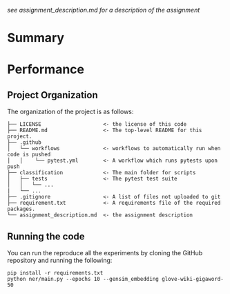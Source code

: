 
*see assignment_description.md for a description of the assignment*

# Summary

<!-- 
This should include a short description of which models you have tried and conclusions from comparing these models. This should be no longer than an abstract. This section can also include questions regarding the assignment.
-->

# Performance
<!-- 
This should include a table of performance metrics of different models. The performance metrics should at least include accuracy and F1-score.
 -->

## Project Organization
The organization of the project is as follows:

<!-- 
Correct this to reflect changes
-->

```
├── LICENSE                    <- the license of this code
├── README.md                  <- The top-level README for this project.
├── .github            
│   └── workflows              <- workflows to automatically run when code is pushed
│   │    └── pytest.yml        <- A workflow which runs pytests upon push
├── classification             <- The main folder for scripts
│   ├── tests                  <- The pytest test suite
│   │   └── ...
|   └── ...
├── .gitignore                 <- A list of files not uploaded to git
├── requirement.txt            <- A requirements file of the required packages.
└── assignment_description.md  <- the assignment description
```



## Running the code
You can run the reproduce all the experiments by cloning the GitHub repository and running the following:

<!-- 
Update the code below such that it runs all the experiments in the performance section and print the performances.
-->

```
pip install -r requirements.txt
python ner/main.py --epochs 10 --gensim_embedding glove-wiki-gigaword-50
```